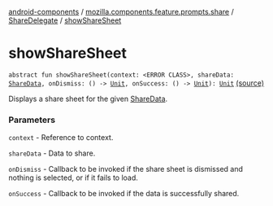 [android-components](../../index.md) / [mozilla.components.feature.prompts.share](../index.md) / [ShareDelegate](index.md) / [showShareSheet](./show-share-sheet.md)

# showShareSheet

`abstract fun showShareSheet(context: <ERROR CLASS>, shareData: `[`ShareData`](../../mozilla.components.concept.engine.prompt/-share-data/index.md)`, onDismiss: () -> `[`Unit`](https://kotlinlang.org/api/latest/jvm/stdlib/kotlin/-unit/index.html)`, onSuccess: () -> `[`Unit`](https://kotlinlang.org/api/latest/jvm/stdlib/kotlin/-unit/index.html)`): `[`Unit`](https://kotlinlang.org/api/latest/jvm/stdlib/kotlin/-unit/index.html) [(source)](https://github.com/mozilla-mobile/android-components/blob/master/components/feature/prompts/src/main/java/mozilla/components/feature/prompts/share/ShareDelegate.kt#L25)

Displays a share sheet for the given [ShareData](../../mozilla.components.concept.engine.prompt/-share-data/index.md).

### Parameters

`context` - Reference to context.

`shareData` - Data to share.

`onDismiss` - Callback to be invoked if the share sheet is dismissed and nothing
is selected, or if it fails to load.

`onSuccess` - Callback to be invoked if the data is successfully shared.